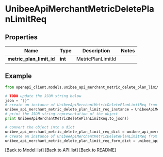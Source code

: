 # UnibeeApiMerchantMetricDeletePlanLimitReq


## Properties

Name | Type | Description | Notes
------------ | ------------- | ------------- | -------------
**metric_plan_limit_id** | **int** | MetricPlanLimitId | 

## Example

```python
from openapi_client.models.unibee_api_merchant_metric_delete_plan_limit_req import UnibeeApiMerchantMetricDeletePlanLimitReq

# TODO update the JSON string below
json = "{}"
# create an instance of UnibeeApiMerchantMetricDeletePlanLimitReq from a JSON string
unibee_api_merchant_metric_delete_plan_limit_req_instance = UnibeeApiMerchantMetricDeletePlanLimitReq.from_json(json)
# print the JSON string representation of the object
print UnibeeApiMerchantMetricDeletePlanLimitReq.to_json()

# convert the object into a dict
unibee_api_merchant_metric_delete_plan_limit_req_dict = unibee_api_merchant_metric_delete_plan_limit_req_instance.to_dict()
# create an instance of UnibeeApiMerchantMetricDeletePlanLimitReq from a dict
unibee_api_merchant_metric_delete_plan_limit_req_form_dict = unibee_api_merchant_metric_delete_plan_limit_req.from_dict(unibee_api_merchant_metric_delete_plan_limit_req_dict)
```
[[Back to Model list]](../README.md#documentation-for-models) [[Back to API list]](../README.md#documentation-for-api-endpoints) [[Back to README]](../README.md)


